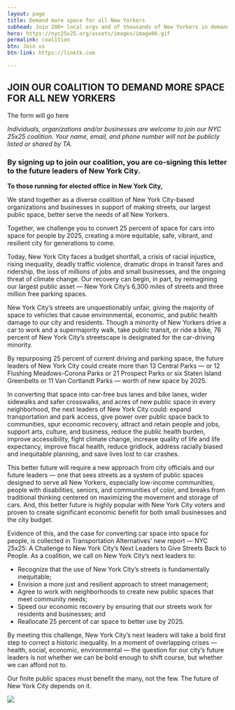 ```yaml
---
layout: page
title: Demand more space for all New Yorkers
subhead: Join 200+ local orgs and of thousands of New Yorkers in demanding more space for all of us.
hero: https://nyc25x25.org/assets/images/image06.gif
permalink: coalition
btn: Join us
btn-link: https://linktk.com

---
```


## JOIN OUR COALITION TO DEMAND MORE SPACE FOR ALL NEW YORKERS

The form will go here

_Individuals, organizations and/or businesses are welcome to join our NYC 25x25 coalition. Your name, email, and phone number will not be publicly listed or shared by TA._

### By signing up to join our coalition, you are co-signing this letter to the future leaders of New York City.

**To those running for elected office in New York City,**

We stand together as a diverse coalition of New York City-based organizations and businesses in support of making streets, our largest public space, better serve the needs of all New Yorkers. 

Together, we challenge you to convert 25 percent of space for cars into space for people by 2025, creating a more equitable, safe, vibrant, and resilient city for generations to come. 

Today, New York City faces a budget shortfall, a crisis of racial injustice, rising inequality, deadly traffic violence, dramatic drops in transit fares and ridership, the loss of millions of jobs and small businesses, and the ongoing threat of climate change. Our recovery can begin, in part, by reimagining our largest public asset — New York City’s 6,300 miles of streets and three million free parking spaces. 

New York City’s streets are unquestionably unfair, giving the majority of space to vehicles that cause environmental, economic, and public health damage to our city and residents. Though a minority of New Yorkers drive a car to work and a supermajority walk, take public transit, or ride a bike, 76 percent of New York City’s streetscape is designated for the car-driving minority. 

By repurposing 25 percent of current driving and parking space, the future leaders of New York City could create more than 13 Central Parks — or 12 Flushing Meadows-Corona Parks or 21 Prospect Parks or six Staten Island Greenbelts or 11 Van Cortlandt Parks — worth of new space by 2025.

In converting that space into car-free bus lanes and bike lanes, wider sidewalks and safer crosswalks, and acres of new public space in every neighborhood, the next leaders of New York City could: expand transportation and park access, give power over public space back to communities, spur economic recovery, attract and retain people and jobs, support arts, culture, and business, reduce the public health burden, improve accessibility, fight climate change, increase quality of life and life expectancy, improve fiscal health, reduce gridlock, address racially biased and inequitable planning, and save lives lost to car crashes.

This better future will require a new approach from city officials and our future leaders — one that sees streets as a system of public spaces designed to serve all New Yorkers, especially low-income communities, people with disabilities, seniors, and communities of color, and breaks from traditional thinking centered on maximizing the movement and storage of cars. And, this better future is highly popular with New York City voters and proven to create significant economic benefit for both small businesses and the city budget. 

Evidence of this, and the case for converting car space into space for people, is collected in Transportation Alternatives’ new report — NYC 25x25: A Challenge to New York City’s Next Leaders to Give Streets Back to People. As a coalition, we call on New York City’s next leaders to:

- Recognize that the use of New York City’s streets is fundamentally inequitable;
- Envision a more just and resilient approach to street management;
- Agree to work with neighborhoods to create new public spaces that meet community needs; 
- Speed our economic recovery by ensuring that our streets work for residents and businesses; and 
- Reallocate 25 percent of car space to better use by 2025.

By meeting this challenge, New York City’s next leaders will take a bold first step to correct a historic inequality. In a moment of overlapping crises — health, social, economic, environmental — the question for our city’s future leaders is not whether we can be bold enough to shift course, but whether we can afford not to.
 
Our finite public spaces must benefit the many, not the few. The future of New York City depends on it.

<img src="https://github.com/jacobdecastro/25x25/blob/main/assets/images/25x25%20coalition%20bg%20white.png?raw=true" class="card">
